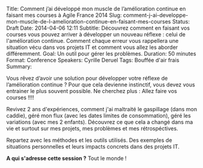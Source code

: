 Title: Comment j’ai développé mon muscle de l’amélioration continue en faisant mes courses à Agile France 2014 
Slug: comment-j-ai-developpe-mon-muscle-de-l-amelioration-continue-en-faisant-mes-courses
Status: Draft
Date: 2014-04-06 12:11
Subtitle: Découvrez comment en faisant vos courses vous pouvez arriver à développer un nouveau réflexe : celui de l'amélioration continue. Comment chaque erreur vous rappellera une situation vécu dans vos projets IT et comment vous allez les aborder différemment.
Goal: Un outil pour gérer les problèmes.
Duration: 50 minutes
Format: Conference
Speakers: Cyrille Deruel
Tags: Bouffée d'air frais
Summary: 


Vous rêvez d’avoir une solution pour développer votre réflexe de l’amélioration continue ? 
Pour que cela devienne instinctif, vous devez vous entrainer le plus souvent possible. 
Ne cherchez plus : Allez faire vos courses !!!!

Revivez 2 ans d'expériences, comment j'ai maltraité le gaspillage (dans mon caddie), géré mon flux (avec les dates limites de consommation), géré les variations (avec mes 2 enfants). 
Découvrez ce que cela a changé dans ma vie et surtout sur mes projets, mes problèmes et mes rétrospéctives.

Repartez avec les méthodes et les outils utilisés. 
Des exemples de situations personnelles et leurs impacts concrets dans des projets IT.

**A qui s'adresse cette session ?**
Tout le monde !



